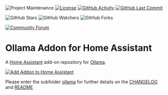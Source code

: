 ![Project Maintenance][maintenance-shield]
[![License][license-shield]](LICENSE)
[![GitHub Activity][commits-shield]][commits]
[![GitHub Last Commit][last-commit-shield]][commits]

![GitHub Stars][stars-shield]
![GitHub Watchers][watchers-shield]
![GitHub Forks][forks-shield]

[![Community Forum][forum-shield]][forum]

# Ollama Addon for Home Assistant

A [Home Assistant](https://home-assistant.io) add-on repository for [Ollama](https://ollama.com).

[![Add Addon to Home Assistant](https://my.home-assistant.io/badges/supervisor_add_addon_repository.svg)](https://my.home-assistant.io/redirect/supervisor_add_addon_repository/?repository_url=https://github.com/Compkickers-Development/homeassistant-ollama-addon)

Please enter the subfolder [ollama](ollama/) for further details on the [CHANGELOG](ollama/CHANGELOG.md) and [README](ollama/README.md)

[commits-shield]: https://img.shields.io/github/commit-activity/y/SirUli/homeassistant-ollama-addon.svg
[commits]: https://github.com/SirUli/homeassistant-ollama-addon/commits/master
[forum-shield]: https://img.shields.io/badge/community-forum-brightgreen.svg
[forum]: https://community.home-assistant.io/?u=SirUli
[license-shield]: https://img.shields.io/github/license/SirUli/homeassistant-ollama-addon.svg
[maintenance-shield]: https://img.shields.io/maintenance/yes/2024.svg
[last-commit-shield]: https://img.shields.io/github/last-commit/SirUli/homeassistant-ollama-addon.svg
[stars-shield]: https://img.shields.io/github/stars/SirUli/homeassistant-ollama-addon.svg?style=social&label=Stars
[forks-shield]: https://img.shields.io/github/forks/SirUli/homeassistant-ollama-addon.svg?style=social&label=Forks
[watchers-shield]: https://img.shields.io/github/watchers/SirUli/homeassistant-ollama-addon.svg?style=social&label=Watchers
